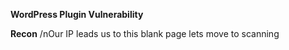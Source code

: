**WordPress Plugin Vulnerability** 
 
**Recon**
/nOur IP leads us to this blank page lets move to scanning
